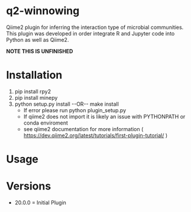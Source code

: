 # q2-winnowing
<p> 
Qiime2 plugin for inferring the interaction type of microbial communities.</br>
This plugin was developed in order integrate R and Jupyter code into Python as well as Qiime2.</br>
</p>
<b> NOTE THIS IS UNFINISHED </b>
 
# Installation
1. pip install rpy2
2. pip install minepy
3. python setup.py install   --OR--   make install
    * If error please run python plugin_setup.py
    * If qiime2 does not import it is likely an issue with PYTHONPATH or conda enviroment
    * see qiime2 documentation for more information ( https://dev.qiime2.org/latest/tutorials/first-plugin-tutorial/ )

# Usage

# Versions
<ul>
 <li> 20.0.0 = Initial Plugin </li>
</ul>
